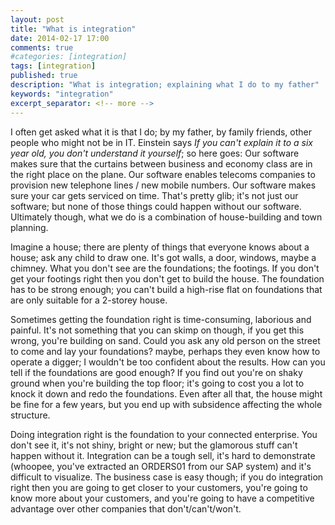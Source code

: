 ```yaml
---
layout: post
title: "What is integration"
date: 2014-02-17 17:00
comments: true
#categories: [integration]
tags: [integration]
published: true
description: "What is integration; explaining what I do to my father"
keywords: "integration"
excerpt_separator: <!-- more -->
---
```


I often get asked what it is that I do; by my father, by family friends, other people who might not be in IT. Einstein says *If you can't explain it to a six year old, you don't understand it yourself*; so here goes: Our software makes sure that the curtains between business and economy class are in the right place on the plane. Our software enables telecoms companies to provision new telephone lines / new mobile numbers. Our software makes sure your car gets serviced on time. That's pretty glib; it's not just our software; but none of those things could happen without our software. Ultimately though, what we do is a combination of house-building and town planning.

<!-- more -->

Imagine a house; there are plenty of things that everyone knows about a house; ask any child to draw one. It's got walls, a door, windows, maybe a chimney. What you don't see are the foundations; the footings. If you don't get your footings right then you don't get to build the house. The foundation has to be strong enough; you can't build a high-rise flat on foundations that are only suitable for a 2-storey house.

Sometimes getting the foundation right is time-consuming, laborious and painful. It's not something that you can skimp on though, if you get this wrong, you're building on sand. Could you ask any old person on the street to come and lay your foundations? maybe, perhaps they even know how to operate a digger; I wouldn't be too confident about the results. How can you tell if the foundations are good enough? If you find out you're on shaky ground when you're building the top floor; it's going to cost you a lot to knock it down and redo the foundations. Even after all that, the house might be fine for a few years, but you end up with subsidence affecting the whole structure.

Doing integration right is the foundation to your connected enterprise. You don't see it, it's not shiny, bright or new; but the glamorous stuff can't happen without it. Integration can be a tough sell, it's hard to demonstrate (whoopee, you've extracted an ORDERS01 from our SAP system) and it's difficult to visualize. The business case is easy though; if you do integration right then you are going to get closer to your customers, you're going to know more about your customers, and you're going to have a competitive advantage over other companies that don't/can't/won't.


